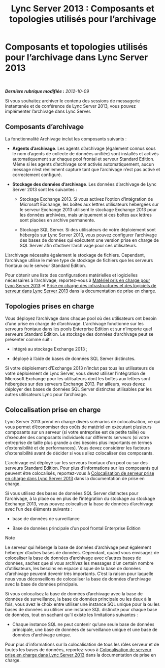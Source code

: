 ﻿---
title: 'Lync Server 2013 : Composants et topologies utilisés pour l’archivage'
TOCTitle: Composants et topologies utilisés pour l’archivage
ms:assetid: 5893063d-a44a-4034-aba9-cbe883ecf710
ms:mtpsurl: https://technet.microsoft.com/fr-fr/library/JJ204916(v=OCS.15)
ms:contentKeyID: 49297307
ms.date: 05/20/2016
mtps_version: v=OCS.15
ms.translationtype: HT
---

# Composants et topologies utilisés pour l’archivage dans Lync Server 2013

 

_**Dernière rubrique modifiée :** 2012-10-09_

Si vous souhaitez archiver le contenu des sessions de messagerie instantanée et de conférence de Lync Server 2013, vous pouvez implémenter l’archivage dans Lync Server.

## Composants d’archivage

La fonctionnalité Archivage inclut les composants suivants :

  - **Argents d’archivage**. Les agents d’archivage (également connus sous le nom d’agents de collecte de données unifiée) sont installés et activés automatiquement sur chaque pool frontal et serveur Standard Edition. Même si les agents d’archivage sont activés automatiquement, aucun message n’est réellement capturé tant que l’archivage n’est pas activé et correctement configuré.

  - **Stockage des données d’archivage**. Les données d’archivage de Lync Server 2013 sont les suivantes :
    
      - Stockage Exchange 2013. Si vous activez l’option d’intégration de Microsoft Exchange, les boîtes aux lettres utilisateurs hébergées sur le serveur Exchange 2013 utilisent le stockage Exchange 2013 pour les données archivées, mais uniquement si ces boîtes aux lettres sont placées en archive permanente.
    
      - Stockage SQL Server. Si des utilisateurs de votre déploiement sont hébergés sur Lync Server 2013, vous pouvez configurer l’archivage des bases de données qui exécutent une version prise en charge de SQL Server afin d’activer l’archivage pour ces utilisateurs.

L’archivage nécessite également le stockage de fichiers. Cependant, l’archivage utilise le même type de stockage de fichiers que les serveurs frontaux ou le serveur Standard Edition.

Pour obtenir une liste des configurations matérielles et logicielles nécessaires à l’archivage, reportez-vous à [Matériel pris en charge pour Lync Server 2013](lync-server-2013-supported-hardware.md) et [Prise en charge des infrastructures et des logiciels de serveur dans Lync Server 2013](lync-server-2013-server-software-and-infrastructure-support.md) dans la documentation de prise en charge.

## Topologies prises en charge

Vous déployez l’archivage dans chaque pool où des utilisateurs ont besoin d’une prise en charge de d’archivage. L’archivage fonctionne sur les serveurs frontaux dans les pools Enterprise Edition et sur n’importe quel serveurs Standard Edition. Le stockage des données d’archivage peut se présenter comme suit :

  - intégré au stockage Exchange 2013 ;

  - déployé à l’aide de bases de données SQL Server distinctes.

Si votre déploiement d’Exchange 2013 n’inclut pas tous les utilisateurs de votre déploiement de Lync Server, vous devez utiliser l’intégration de Microsoft Exchange pour les utilisateurs dont les boîtes aux lettres sont hébergées sur des serveurs Exchange 2013. Par ailleurs, vous devez déployer des bases de données SQL Server distinctes utilisables par les autres utilisateurs Lync pour l’archivage.

## Colocalisation prise en charge

Lync Server 2013 prend en charge divers scénarios de colocalisation, ce qui vous permet d’économiser des coûts de matériel en exécutant plusieurs composants sur un serveur (si votre entreprise est de petite taille) ou d’exécuter des composants individuels sur différents serveurs (si votre entreprise de taille plus grande a des besoins plus importants en termes d’extensibilité et de performances). Vous devez considérer les facteurs d’extensibilité avant de décider si vous allez colocaliser des composants.

L’archivage est déployé sur les serveurs frontaux d’un pool ou sur des serveurs Standard Edition. Pour plus d’informations sur les composants qui peuvent être colocalisés, reportez-vous à [Colocalisation de serveur prise en charge dans Lync Server 2013](lync-server-2013-supported-server-collocation.md) dans la documentation de prise en charge.

Si vous utilisez des bases de données SQL Server distinctes pour l’archivage, à la place ou en plus de l’intégration du stockage au stockage Exchange 2013, vous pouvez colocaliser la base de données d’archivage avec l’un des éléments suivants :

  - base de données de surveillance

  - Base de données principale d’un pool frontal Enterprise Edition

> [!note]  
> Le serveur qui héberge la base de données d’archivage peut également héberger d’autres bases de données. Cependant, quand vous envisagez de colocaliser la base de données d’archivage avec d’autres bases de données, sachez que si vous archivez les messages d’un certain nombre d’utilisateurs, les besoins en espace disque de la base de données d’archivage peuvent devenir très importants. C’est la raison pour laquelle nous vous déconseillons de colocaliser la base de données d’archivage avec la base de données principale.

Si vous colocalisez la base de données d’archivage avec la base de données de surveillance, la base de données principale ou les deux à la fois, vous avez le choix entre utiliser une instance SQL unique pour la ou les bases de données ou utiliser une instance SQL distincte pour chaque base de données, tout en sachant qu’il existe les limitations suivantes :

  - Chaque instance SQL ne peut contenir qu’une seule base de données principale, une base de données de surveillance unique et une base de données d’archivage unique.

Pour plus d’informations sur la colocalisation de tous les rôles serveur et de toutes les bases de données, reportez-vous à [Colocalisation de serveur prise en charge dans Lync Server 2013](lync-server-2013-supported-server-collocation.md) dans la documentation de prise en charge.

